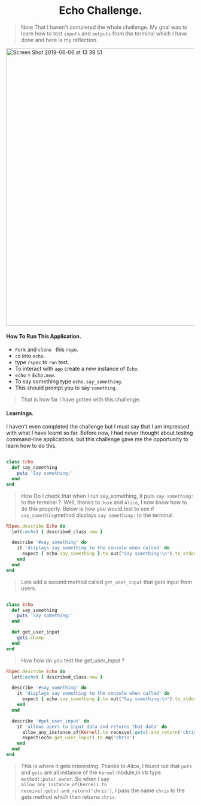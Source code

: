 <h1 align='center'>
  Echo Challenge.
</h1>

> Note That I haven't completed the whole challenge. My goal was to learn how to test ``inputs`` and ``outputs`` from the terminal which I have done and here is my reflection.

<img width="738" alt="Screen Shot 2019-06-06 at 13 39 51" src="https://user-images.githubusercontent.com/37377831/59033465-af40ac80-8860-11e9-9d67-6ddc05739e24.png">

#### How To Run This Application.
- ``Fork`` and ``clone `` this ``repo``.
- ``cd`` into ``echo``.
- type ``rspec`` to ``run`` test.
- To interact with ``app`` create a new instance of ``Echo``.
- ``echo`` = ``Echo.new``.
- To say something type ``echo.say_something``.
- This should prompt you to say ``something``.

> That is how far I have gotten with this challenge.

#### Learnings.

I haven't even completed the challenge but I must say that I am impressed with what I have learnt so far. Before now, I had never thought about testing command-line applications, but this challenge gave me the opportunity to learn how to do this.

```ruby

class Echo
  def say_something
    puts 'Say something:'
  end
end

```

> How Do I check that when I run say_something, it puts ``say something:`` to the terminal ?. Well, thanks to ``Jose`` and ``Alice``, I now know how to do this properly. Below is how you would test to see if ``say_something``method displays ``say something:`` to the terminal.

```ruby
RSpec.describe Echo do
  let(:echo) { described_class.new }

  describe '#say_something' do
    it 'displays say something to the console when called' do
      expect { echo.say_something }.to out("Say something:\n").to_stdout
    end
  end
end
```
> Lets add a second method called ``get_user_input`` that gets input from users.

```ruby

class Echo
  def say_something
    puts 'Say something:'
  end

  def get_user_input
    gets.chomp
  end
end

```

> How how do you test the get_user_input ?

```ruby
RSpec.describe Echo do
  let(:echo) { described_class.new }

  describe '#say_something' do
    it 'displays say something to the console when called' do
      expect { echo.say_something }.to out("Say something:\n").to_stdout
    end
  end

  describe '#get_user_input' do
    it 'allows users to input data and returns that data' do
      allow_any_instance_of(Kernel).to receive(:gets).and_return('chris')
      expect(echo.get_user_input).to eq('chris')
    end
  end
end

```

> This is where it gets interesting. Thanks to Alice, I found out that ``puts`` and ``gets`` are all instance of the ``Kernel`` module,in irb type ``method(:puts).owner``. So when I say ``allow_any_instance_of(Kernel).to receive(:gets).and_return('chris')``, I pass the name ``chris`` to the gets method which then returns ``chris``.